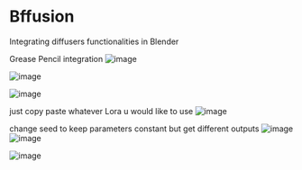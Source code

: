 # Bffusion
Integrating diffusers functionalities in Blender

Grease Pencil integration
![image](https://github.com/Scaryplasmon/Bfusion/assets/90010990/727d9a1d-44eb-4d1f-822e-56469499d2eb)

![image](https://github.com/Scaryplasmon/Bfusion/assets/90010990/da779b97-4b6a-45fe-a24d-3f411aaf4885)

![image](https://github.com/Scaryplasmon/Bfusion/assets/90010990/c2c5cfe1-f00c-4efb-82e8-71c1aed77620)

just copy paste whatever Lora u would like to use
![image](https://github.com/Scaryplasmon/Bfusion/assets/90010990/b9eda08d-3cb0-4507-9d80-e056fea57d2a)

change seed to keep parameters constant but get different outputs
![image](https://github.com/Scaryplasmon/Bfusion/assets/90010990/b2641abf-4a15-49db-a1df-478f138dc756)
![image](https://github.com/Scaryplasmon/Bfusion/assets/90010990/b48c1446-75b1-41ff-872d-45b29bd5c4ff)

![image](https://github.com/Scaryplasmon/Bfusion/assets/90010990/1c0ff763-4a47-4f12-84cd-ffb90834499a)



